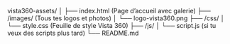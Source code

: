 vista360-assets/
│
├── index.html        (Page d’accueil avec galerie)
├── /images/          (Tous tes logos et photos)
│    └── logo-vista360.png
├── /css/
│    └── style.css    (Feuille de style Vista 360)
├── /js/
│    └── script.js    (si tu veux des scripts plus tard)
└── README.md
